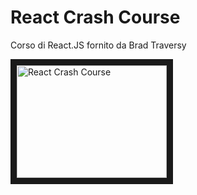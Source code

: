 # React Crash Course

Corso di React.JS fornito da Brad Traversy

<a href="https://www.youtube.com/watch?v=sBws8MSXN7A" target="_blank"><img src="https://img.youtube.com/vi/sBws8MSXN7A/0.jpg" 
alt="React Crash Course" width="240" height="180" border="10" /></a>
